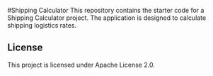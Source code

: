 #Shipping Calculator
This repository contains the starter code for a Shipping Calculator project.
The application is designed to calculate shipping logistics rates.

## License
This project is licensed under Apache License 2.0.
